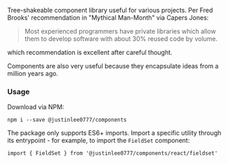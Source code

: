 Tree-shakeable component library useful for various projects. Per Fred Brooks' recommendation in "Mythical Man-Month" via Capers Jones:

> Most experienced programmers have private libraries which allow them to develop software with about 30% reused code by volume.

which recommendation is excellent after careful thought.

Components are also very useful because they encapsulate ideas from a million years ago.

### Usage

Download via NPM:

```
npm i --save @justinlee0777/components
```

The package only supports ES6+ imports. Import a specific utility through its entrypoint - for example, to import the `FieldSet` component:

```
import { FieldSet } from '@justinlee0777/components/react/fieldset'
```
